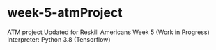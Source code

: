 # week-5-atmProject
ATM project Updated for Reskill Americans Week 5 (Work in Progress)
Interpreter: Python 3.8 (Tensorflow)
